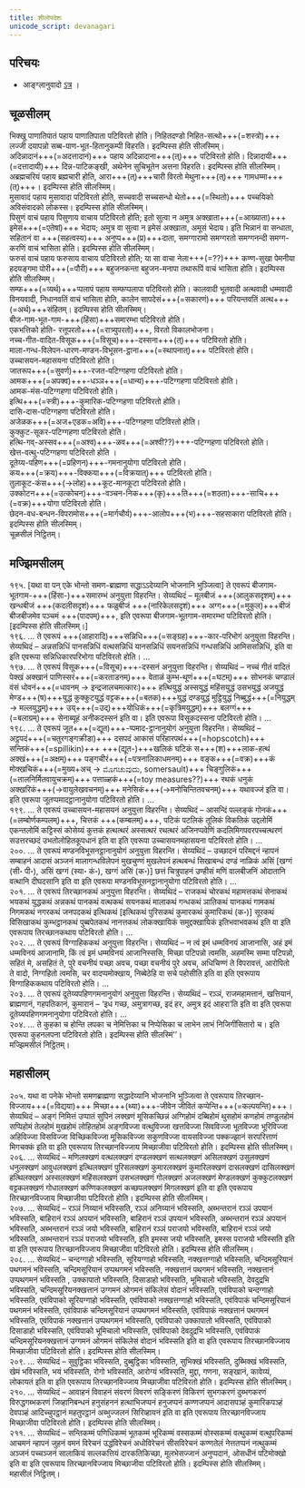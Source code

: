 ```yaml
---
title: शीलोपदेशः
unicode_script: devanagari
---
```


## परिचयः
- आङ्ग्लानुवादो [ऽत्र](https://tipitaka.fandom.com/wiki/Samannaphala_Sutta) ।

## चूळसीलम्
भिक्खु पाणातिपातं पहाय पाणातिपाता पटिविरतो होति। निहितदण्डो निहित-सत्थो+++(=शस्त्रो)+++ लज्जी दयापन्नो सब्ब-पाण-भूत-हितानुकम्पी विहरति। इदम्पिस्स होति सीलस्मिम्।  
अदिन्नादानं+++(=अदत्तादानं)+++ पहाय अदिन्नादाना+++(त्)+++ पटिविरतो होति। दिन्नादायी+++(=दत्तादायी)+++ दिन्न-पाटिकङ्खी, अथेनेन सुचिभूतेन अत्तना विहरति। इदम्पिस्स होति सीलस्मिम्।  
अब्रह्मचरियं पहाय ब्रह्मचारी होति, आरा+++(त्)+++चारी विरतो मेथुना+++(त्)+++ गामधम्मा+++(त्)+++। इदम्पिस्स होति सीलस्मिम्।  
मुसावादं पहाय मुसावादा पटिविरतो होति, सच्चवादी सच्चसन्धो थेतो+++(=स्थितो)+++ पच्चयिको अविसंवादको लोकस्स। इदम्पिस्स होति सीलस्मिम्।  
पिसुणं वाचं पहाय पिसुणाय वाचाय पटिविरतो होति; इतो सुत्वा न अमुत्र अक्खाता+++(=आख्याता)+++ इमेसं+++(=एतेषां)+++ भेदाय; अमुत्र वा सुत्वा न इमेसं अक्खाता, अमूसं भेदाय। इति भिन्नानं वा सन्धाता, सहितानं वा +++(सहत्वस्य)+++ अनुप्प+++(प्र)+++दाता, समग्गारामो समग्गरतो समग्गनन्दी समग्ग-करणिं वाचं भासिता होति। इदम्पिस्स होति सीलस्मिम्।  
फरुसं वाचं पहाय फरुसाय वाचाय पटिविरतो होति; या सा वाचा नेला+++(=??)+++ कण्ण-सुखा पेमनीया हदयङ्गमा पोरी+++(=पौरी)+++ बहुजनकन्ता बहुजन-मनापा तथारूपिं वाचं भासिता होति। इदम्पिस्स होति सीलस्मिम्।  
सम्फ+++(=व्यर्थ)+++प्पलापं पहाय सम्फप्पलापा पटिविरतो होति। कालवादी भूतवादी अत्थवादी धम्मवादी विनयवादी, निधानवतिं वाचं भासिता होति, कालेन सापदेसं+++(=सकारणं)+++ परियन्तवतिं अत्थ+++(=अर्थ)+++संहितम्। इदम्पिस्स होति सीलस्मिम्।  
बीज-गाम-भूत-गाम-+++(हिंसा)+++समारम्भा पटिविरतो होति।  
एकभत्तिको होति- रत्तूपरतो+++(=रात्र्युपरतो)+++, विरतो विकालभोजना।  
नच्च-गीत-वादित-विसूक+++(=विसूच)+++-दस्सना+++(त्)+++ पटिविरतो होति।  
माला-गन्ध-विलेपन-धारण-मण्डन-विभूसन-ट्ठाना+++(=स्थापनात्)+++ पटिविरतो होति।  
उच्चासयन-महासयना पटिविरतो होति।  
जातरूप+++(=सुवर्ण)+++-रजत-पटिग्गहणा पटिविरतो होति।  
आमक+++(=अपक्व)+++-धञ्ञ+++(=धान्य)+++-पटिग्गहणा पटिविरतो होति।  
आमक-मंस-पटिग्गहणा पटिविरतो होति।  
इत्थि+++(=स्त्री)+++-कुमारिक-पटिग्गहणा पटिविरतो होति।  
दासि-दास-पटिग्गहणा पटिविरतो होति।  
अजेळक+++(=अज+एडक=अवि)+++-पटिग्गहणा पटिविरतो होति।  
कुक्कुट-सूकर-पटिग्गहणा पटिविरतो होति।  
हत्थि-गव्-अस्सव+++(=अश्व)+++-ळव+++(=अश्वी??)+++-पटिग्गहणा पटिविरतो होति।  
खेत्त-वत्थु-पटिग्गहणा पटिविरतो होति ।  
दूतेय्य-पहिण+++(=प्रहिणन)+++-गमनानुयोगा पटिविरतो होति।  
कय+++(=क्रय)+++-विक्कया+++(=विक्रयात्)+++ पटिविरतो होति।  
तुलाकूट-कंस+++(→लोह)+++कूट-मानकूटा पटिविरतो होति।  
उक्कोटन+++(=उत्कोचन)+++-वञ्चन-निक+++(कृ)+++ति+++(=शठता)+++-साचि+++(=वक्र)+++योगा पटिविरतो होति।  
छेदन-वध-बन्धन-विपरामोस+++(=मार्गचौर्य)+++-आलोप+++(भ)+++-सहसाकारा पटिविरतो होति। इदम्पिस्स होति सीलस्मिम्।  
चूळसीलं निट्ठितम्।  


## मज्झिमसीलम्

१९५. [यथा वा पन् एके भोन्तो समण-ब्राह्मणा सद्धाऽऽदेय्यानि भोजनानि भुञ्जित्वा] ते एवरूपं बीजगाम-भूतगाम-+++(हिंसा-)+++समारम्भं अनुयुत्ता विहरन्ति। सेय्यथिदं – मूलबीजं +++(आलुकसदृशम्)+++ खन्धबीजं +++(कदलीसदृशं)+++ फळुबीजं +++(नारिकेलसदृशं)+++ अग्ग+++(=मुकुल)+++बीजं बीजबीजमेव पञ्चमं +++(पादपम्)+++, इति एवरूपा बीजगाम-भूतगाम-समारम्भा पटिविरतो होति। [इदम्पिस्स होति सीलस्मिम्।]  
१९६. … ते एवरूपं +++(आहारादि)+++सन्निधि+++(=सङ्ग्रह)+++-कार-परिभोगं अनुयुत्ता विहरन्ति। सेय्यथिदं – अन्नसन्निधिं पानसन्निधिं वत्थसन्निधिं यानसन्निधिं सयनसन्निधिं गन्धसन्निधिं आमिससन्निधिं, इति वा इति एवरूपा सन्निधिकारपरिभोगा पटिविरतो होति। …  
१९७. … ते एवरूपं विसूक+++(=विसूच)+++-दस्सनं अनुयुत्ता विहरन्ति। सेय्यथिदं – नच्चं गीतं वादितं पेक्खं अक्खानं पाणिस्सरं+++(=करताडनम्)+++ वेताळं कुम्भ-थूणं+++(=घटम्)+++ सोभनकं चण्डालं वंसं धोवनं+++(=धावनम् → इन्द्रजालचमत्कारः)+++ हत्थियुद्धं अस्सयुद्धं महिंसयुद्धं उसभयुद्धं अजयुद्धं मेण्ड+++(ष)+++युद्धं कुक्कुटयुद्धं वट्टक+++(=बतक)+++युद्धं दण्डयुद्धं मुट्ठियुद्धं निब्बुद्धं+++(=नियुद्धम् → मल्लयुद्धम्)+++ उय्+++(=उद्)+++योधिकं+++(=कृत्रिमयुद्धम्)+++ बलग्गं+++(=बलाग्रम्)+++ सेनाब्यूहं अनीकदस्सनं इति वा। इति एवरूपा विसूकदस्सना पटिविरतो होति। …  
१९८. … ते एवरूपं जूत+++(=द्यूत)+++-प्पमाद-ट्ठानानुयोगं अनुयुत्ता विहरन्ति। सेय्यथिदं – अट्ठपदं+++(=चतुरगङ्गक्रीडा)+++ दसपदं आकासं परिहारपथं+++(=hopscotch)+++ सन्तिकं+++(=spillikin)+++ +++(द्यूत-)+++खलिकं घटिकं स+++(श)+++लाक-हत्थं अक्खं+++(=अक्षम्)+++ पङ्गचीरं+++(=पत्रनालिकाधमनम्)+++ वङ्क+++(=वक्र)+++कं मोक्खचिकं+++(=मुख्य+अच् → ಮೊಗಚುವುದು, somersault)+++ चिङ्गुलिकं+++(=तालनिर्मितवायुचक्रम्)+++ पत्ताळ्हकं+++(=toy measures??)+++ रथकं धनुकं अक्खरिकं+++(→वायुलेखवचनम्)+++ मनेसिकं+++(→मनोचिन्तितवचनम्)+++ यथावज्जं इति वा। इति एवरूपा जूतप्पमादट्ठानानुयोगा पटिविरतो होति। …  
१९९. … ते एवरूपं उच्चासयन-महासयनं अनुयुत्ता विहरन्ति। सेय्यथिदं – आसन्दिं पल्लङ्कं गोनकं+++(=लम्बोर्णकम्पलम्)+++, चित्तकं +++(कम्बलम्)+++, पटिकं पटलिकं तूलिकं विकतिकं उद्दलोमिं एकन्तलोमिं कट्टिस्सं कोसेय्यं कुत्तकं हत्थत्थरं अस्सत्थरं रथत्थरं अजिनप्पवेणिं कदलिमिगपवरपच्चत्थरणं सउत्तरच्छदं उभतोलोहितकूपधानं इति वा इति एवरूपा उच्चासयनमहासयना पटिविरतो होति। …  
२००. … ते एवरूपं मण्डनविभूसनट्ठानानुयोगं अनुयुत्ता विहरन्ति। सेय्यथिदं – उच्छादनं परिमद्दनं न्हापनं सम्बाहनं आदासं अञ्जनं मालागन्धविलेपनं मुखचुण्णं मुखलेपनं हत्थबन्धं सिखाबन्धं दण्डं नाळिकं असिं [खग्गं (सी॰ पी॰), असिं खग्गं (स्या॰ कं॰), खग्गं असिं (क॰)] छत्तं चित्रुपाहनं उण्हीसं मणिं वालबीजनिं ओदातानि वत्थानि दीघदसानि इति वा इति एवरूपा मण्डनविभूसनट्ठानानुयोगा पटिविरतो होति। …  
२०१. … ते एवरूपं तिरच्छानकथं अनुयुत्ता विहरन्ति। सेय्यथिदं – राजकथं चोरकथं महामत्तकथं सेनाकथं भयकथं युद्धकथं अन्नकथं पानकथं वत्थकथं सयनकथं मालाकथं गन्धकथं ञातिकथं यानकथं गामकथं निगमकथं नगरकथं जनपदकथं इत्थिकथं [इत्थिकथं पुरिसकथं कुमारकथं कुमारिकथं (क॰)] सूरकथं विसिखाकथं कुम्भट्ठानकथं पुब्बपेतकथं नानत्तकथं लोकक्खायिकं समुद्दक्खायिकं इतिभवाभवकथं इति वा इति एवरूपाय तिरच्छानकथाय पटिविरतो होति। …  
२०२. … ते एवरूपं विग्गाहिककथं अनुयुत्ता विहरन्ति। सेय्यथिदं – न त्वं इमं धम्मविनयं आजानासि, अहं इमं धम्मविनयं आजानामि, किं त्वं इमं धम्मविनयं आजानिस्ससि, मिच्छा पटिपन्नो त्वमसि, अहमस्मि सम्मा पटिपन्नो, सहितं मे, असहितं ते, पुरे वचनीयं पच्छा अवच, पच्छा वचनीयं पुरे अवच, अधिचिण्णं ते विपरावत्तं, आरोपितो ते वादो, निग्गहितो त्वमसि, चर वादप्पमोक्खाय, निब्बेठेहि वा सचे पहोसीति इति वा इति एवरूपाय विग्गाहिककथाय पटिविरतो होति। …  
२०३. … ते एवरूपं दूतेय्यपहिणगमनानुयोगं अनुयुत्ता विहरन्ति। सेय्यथिदं – रञ्ञं, राजमहामत्तानं, खत्तियानं, ब्राह्मणानं, गहपतिकानं, कुमारानं – ‘इध गच्छ, अमुत्रागच्छ, इदं हर, अमुत्र इदं आहरा’ति इति वा इति एवरूपा दूतेय्यपहिणगमनानुयोगा पटिविरतो होति। …  
२०४. … ते कुहका च होन्ति लपका च नेमित्तिका च निप्पेसिका च लाभेन लाभं निजिगींसितारो च। इति एवरूपा कुहनलपना पटिविरतो होति। इदम्पिस्स होति सीलस्मिं’’।  
मज्झिमसीलं निट्ठितम्।  


## महासीलम्

२०५. यथा वा पनेके भोन्तो समणब्राह्मणा सद्धादेय्यानि भोजनानि भुञ्जित्वा ते एवरूपाय तिरच्छान-विज्जाय+++(=विद्यया)+++ मिच्छा+++(थ्या)+++-जीवेन जीवितं कप्पेन्ति+++(=कल्पयन्ति)+++। सेय्यथिदं – अङ्गं निमित्तं उप्पातं सुपिनं लक्खणं मूसिकच्छिन्नं अग्गिहोमं दब्बिहोमं थुसहोमं कणहोमं तण्डुलहोमं सप्पिहोमं तेलहोमं मुखहोमं लोहितहोमं अङ्गविज्जा वत्थुविज्जा खत्तविज्जा सिवविज्जा भूतविज्जा भूरिविज्जा अहिविज्जा विसविज्जा विच्छिकविज्जा मूसिकविज्जा सकुणविज्जा वायसविज्जा पक्कज्झानं सरपरित्ताणं मिगचक्कं इति वा इति एवरूपाय तिरच्छानविज्जाय मिच्छाजीवा पटिविरतो होति। इदम्पिस्स होति सीलस्मिम्।  
२०६. … सेय्यथिदं – मणिलक्खणं वत्थलक्खणं दण्डलक्खणं सत्थलक्खणं असिलक्खणं उसुलक्खणं धनुलक्खणं आवुधलक्खणं इत्थिलक्खणं पुरिसलक्खणं कुमारलक्खणं कुमारिलक्खणं दासलक्खणं दासिलक्खणं हत्थिलक्खणं अस्सलक्खणं महिंसलक्खणं उसभलक्खणं गोलक्खणं अजलक्खणं मेण्डलक्खणं कुक्कुटलक्खणं वट्टकलक्खणं गोधालक्खणं कण्णिकलक्खणं कच्छपलक्खणं मिगलक्खणं इति वा इति एवरूपाय तिरच्छानविज्जाय मिच्छाजीवा पटिविरतो होति। इदम्पिस्स होति सीलस्मिम्।  
२०७. … सेय्यथिदं – रञ्ञं निय्यानं भविस्सति, रञ्ञं अनिय्यानं भविस्सति, अब्भन्तरानं रञ्ञं उपयानं भविस्सति, बाहिरानं रञ्ञं अपयानं भविस्सति, बाहिरानं रञ्ञं उपयानं भविस्सति, अब्भन्तरानं रञ्ञं अपयानं भविस्सति, अब्भन्तरानं रञ्ञं जयो भविस्सति, बाहिरानं रञ्ञं पराजयो भविस्सति, बाहिरानं रञ्ञं जयो भविस्सति, अब्भन्तरानं रञ्ञं पराजयो भविस्सति, इति इमस्स जयो भविस्सति, इमस्स पराजयो भविस्सति इति वा इति एवरूपाय तिरच्छानविज्जाय मिच्छाजीवा पटिविरतो होति। इदम्पिस्स होति सीलस्मिम्।  
२०८. … सेय्यथिदं – चन्दग्गाहो भविस्सति, सूरियग्गाहो भविस्सति, नक्खत्तग्गाहो भविस्सति, चन्दिमसूरियानं पथगमनं भविस्सति, चन्दिमसूरियानं उप्पथगमनं भविस्सति, नक्खत्तानं पथगमनं भविस्सति, नक्खत्तानं उप्पथगमनं भविस्सति , उक्कापातो भविस्सति, दिसाडाहो भविस्सति, भूमिचालो भविस्सति, देवदुद्रभि भविस्सति, चन्दिमसूरियनक्खत्तानं उग्गमनं ओगमनं संकिलेसं वोदानं भविस्सति, एवंविपाको चन्दग्गाहो भविस्सति, एवंविपाको सूरियग्गाहो भविस्सति, एवंविपाको नक्खत्तग्गाहो भविस्सति, एवंविपाकं चन्दिमसूरियानं पथगमनं भविस्सति, एवंविपाकं चन्दिमसूरियानं उप्पथगमनं भविस्सति, एवंविपाकं नक्खत्तानं पथगमनं भविस्सति, एवंविपाकं नक्खत्तानं उप्पथगमनं भविस्सति, एवंविपाको उक्कापातो भविस्सति, एवंविपाको दिसाडाहो भविस्सति, एवंविपाको भूमिचालो भविस्सति, एवंविपाको देवदुद्रभि भविस्सति, एवंविपाकं चन्दिमसूरियनक्खत्तानं उग्गमनं ओगमनं संकिलेसं वोदानं भविस्सति इति वा इति एवरूपाय तिरच्छानविज्जाय मिच्छाजीवा पटिविरतो होति। इदम्पिस्स होति सीलस्मिम्।  
२०९. … सेय्यथिदं – सुवुट्ठिका भविस्सति, दुब्बुट्ठिका भविस्सति, सुभिक्खं भविस्सति, दुब्भिक्खं भविस्सति, खेमं भविस्सति, भयं भविस्सति, रोगो भविस्सति, आरोग्यं भविस्सति, मुद्दा, गणना, सङ्खानं, कावेय्यं, लोकायतं इति वा इति एवरूपाय तिरच्छानविज्जाय मिच्छाजीवा पटिविरतो होति। इदम्पिस्स होति सीलस्मिम्।  
२१०. … सेय्यथिदं – आवाहनं विवाहनं संवरणं विवरणं सङ्किरणं विकिरणं सुभगकरणं दुब्भगकरणं विरुद्धगब्भकरणं जिव्हानिबन्धनं हनुसंहननं हत्थाभिजप्पनं हनुजप्पनं कण्णजप्पनं आदासपञ्हं कुमारिकपञ्हं देवपञ्हं आदिच्चुपट्ठानं महतुपट्ठानं अब्भुज्जलनं सिरिव्हायनं इति वा इति एवरूपाय तिरच्छानविज्जाय मिच्छाजीवा पटिविरतो होति। इदम्पिस्स होति सीलस्मिम्।  
२११. … सेय्यथिदं – सन्तिकम्मं पणिधिकम्मं भूतकम्मं भूरिकम्मं वस्सकम्मं वोस्सकम्मं वत्थुकम्मं वत्थुपरिकम्मं आचमनं न्हापनं जुहनं वमनं विरेचनं उद्धंविरेचनं अधोविरेचनं सीसविरेचनं कण्णतेलं नेत्ततप्पनं नत्थुकम्मं अञ्जनं पच्चञ्जनं सालाकियं सल्लकत्तियं दारकतिकिच्छा, मूलभेसज्जानं अनुप्पदानं, ओसधीनं पटिमोक्खो इति वा इति एवरूपाय तिरच्छानविज्जाय मिच्छाजीवा पटिविरतो होति। इदम्पिस्स होति सीलस्मिम्।  
महासीलं निट्ठितम्।  
